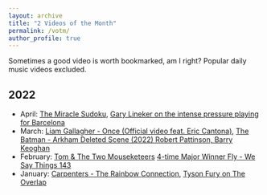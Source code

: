```yaml
---
layout: archive
title: "2 Videos of the Month"
permalink: /votm/
author_profile: true
---
```


Sometimes a good video is worth bookmarked, am I right? Popular daily music videos excluded.

## 2022
- April: [The Miracle Sudoku](https://www.youtube.com/watch?v=LwkNChSO2yE), [Gary Lineker on the intense pressure playing for Barcelona](https://www.youtube.com/watch?v=cSo30xrxmLM)
- March: [Liam Gallagher - Once (Official video feat. Eric Cantona)](https://www.youtube.com/watch?v=MDhiQfekdxo), [The Batman - Arkham Deleted Scene (2022) Robert Pattinson, Barry Keoghan](https://www.youtube.com/watch?v=LJSXgZxaNo0)
- February: [Tom & The Two Mouseketeers](https://www.youtube.com/watch?v=TqYiwDRPBq4) [4-time Major Winner Fly - We Say Things 143](https://www.youtube.com/watch?v=lJKlfrH1XcU&t=10s)
- January: [Carpenters - The Rainbow Connection](https://www.youtube.com/watch?v=PYuE2roIkH0), [Tyson Fury on The Overlap](https://www.youtube.com/watch?v=EMUH9N3S9PY)